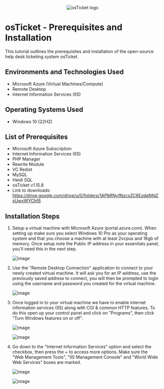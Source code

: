 <p align="center">
<img src="https://i.imgur.com/Clzj7Xs.png" alt="osTicket logo"/>
</p>

<h1>osTicket - Prerequisites and Installation</h1>
This tutorial outlines the prerequisites and installation of the open-source help desk ticketing system osTicket.<br />


<h2>Environments and Technologies Used</h2>

- Microsoft Azure (Virtual Machines/Compute)
- Remote Desktop
- Internet Information Services (IIS)

<h2>Operating Systems Used </h2>

- Windows 10</b> (22H2)

<h2>List of Prerequisites</h2>

  - Microsoft Azure Subscription
  - Internet Information Services (IIS)
  - PHP Manager
  - Rewrite Module
  - VC Redist
  - MySQL
  - Heidi SQL
  - osTicket v1.15.8
  - Link to downloads: https://drive.google.com/drive/u/0/folders/1APMfNyfNzcxZC6EzdaNfdZsUwxWYChf6

<h2>Installation Steps</h2>

1) Setup a virtual machine with Microsoft Azure (portal.azure.com). When setting up make sure you select Windows 10 Pro as your operating system and that you choose a machine with at least 2vcpus and 16gb of     memory. Once setup note the Public IP address in your essentials panel, you'll need this in the next step.

   ![image](https://github.com/jvilleda96/osticket-prereqs/assets/147073936/1a335469-0fcf-43a2-b9f7-9a469036a96e)

2) Use the "Remote Desktop Connection" application to connect to your newly created virtual machine. It will ask you for an IP address, use the previously saved address to connect, you will then be prompted      to login using the username and password you created for the virtual machine.

   ![image](https://github.com/jvilleda96/osticket-prereqs/assets/147073936/aef22eaf-6294-4965-b4dd-725116742408)

3) Once logged in to your virtual machine we have to enable internet information services (IIS) along with CGI & common HTTP features. To do this open up your control panel and click on "Programs", then click    "Turn Windows features on or off".

    ![image](https://github.com/jvilleda96/osticket-prereqs/assets/147073936/5d07dc97-9985-4a98-b8a5-47f3c1adc613) 

    ![image](https://github.com/jvilleda96/osticket-prereqs/assets/147073936/eb09f916-ee3e-4e94-b76e-e51d75050c66)

4) Go down to the "Internet Information Services" option and select the checkbox, then press the + to access more options. Make sure the "Web Management Tools", "IIS Management Console" and "World Wide Web       Services" boxes are marked.

     ![image](https://github.com/jvilleda96/osticket-prereqs/assets/147073936/888663a1-aaf6-4845-97fe-5465605a2381)

     ![image](https://github.com/jvilleda96/osticket-prereqs/assets/147073936/249f7d5b-242f-4441-bdf7-76ba03a7b4de)
